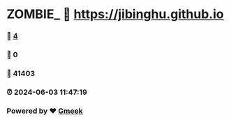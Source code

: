 # ZOMBIE_ :link: https://jibinghu.github.io 
### :page_facing_up: [4](https://jibinghu.github.io/tag.html) 
### :speech_balloon: 0 
### :hibiscus: 41403 
### :alarm_clock: 2024-06-03 11:47:19 
### Powered by :heart: [Gmeek](https://github.com/Meekdai/Gmeek)
